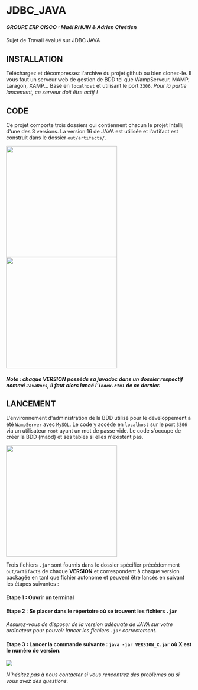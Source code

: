# JDBC_JAVA

#### *GROUPE ERP CISCO : Maël RHUIN & Adrien Chrétien*

Sujet de Travail évalué sur JDBC JAVA

## INSTALLATION

Téléchargez et décompressez l'archive du projet github ou bien clonez-le. Il vous faut un serveur web de gestion de BDD tel que WampServeur, MAMP, Laragon, XAMP... Basé en `localhost` et utilisant le port `3306`. *Pour la partie lancement, ce serveur doit être actif !*

## CODE

Ce projet comporte trois dossiers qui contiennent chacun le projet Intellij d'une des 3 versions. La version 16 de JAVA est utilisée et l'artifact est construit dans le dossier `out/artifacts/`.

<img src="https://user-images.githubusercontent.com/66364083/217632240-47402ddb-df7c-44eb-aaa1-3233491b04dd.png" height="300">

<img src="https://user-images.githubusercontent.com/66364083/217639123-9d8df40b-6edd-426d-9c4a-9a46b4de6831.png" width="300">

#### *Note : chaque <b>VERSION</b> possède sa javadoc dans un dossier respectif nommé `JavaDocs`, il faut alors lancé l'`index.html` de ce dernier.*

## LANCEMENT

L'environnement d'administration de la BDD utilisé pour le développement a été `WampServer` avec `MySQL`. Le code y accède en `localhost` sur le port `3306` via un utilisateur `root` ayant un mot de passe vide. Le code s'occupe de créer la BDD (mabd) et ses tables si elles n'existent pas.

<img src="https://user-images.githubusercontent.com/66364083/217630689-b2d38b8e-817b-43e9-9971-e474d1432746.png" width="300">

Trois fichiers `.jar` sont fournis dans le dossier spécifier précédemment `out/artifacts` de chaque <b>VERSION</b> et correspondent à chaque version packagée en tant que fichier autonome et peuvent être lancés en suivant les étapes suivantes :

 #### Etape 1 : Ouvrir un terminal
 #### Etape 2 : Se placer dans le répertoire où se trouvent les fichiers `.jar`
 
 *Assurez-vous de disposer de la version adéquate de JAVA sur votre ordinateur pour pouvoir lancer les fichiers `.jar` correctement.* 
 
 #### Etape 3 : Lancer la commande suivante : `java -jar VERSION_X.jar` où <b>X</b> est le numéro de version.

<img src="https://user-images.githubusercontent.com/66364083/217639970-c5704a74-4423-4bcc-89ad-fa65b52ae54e.png">

*N'hésitez pas à nous contacter si vous rencontrez des problèmes ou si vous avez des questions.*
